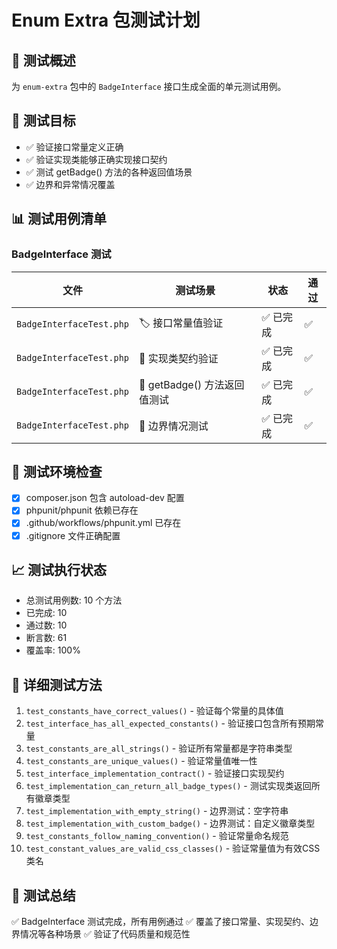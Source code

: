 # Enum Extra 包测试计划

## 📝 测试概述
为 `enum-extra` 包中的 `BadgeInterface` 接口生成全面的单元测试用例。

## 🎯 测试目标
- ✅ 验证接口常量定义正确
- ✅ 验证实现类能够正确实现接口契约
- ✅ 测试 getBadge() 方法的各种返回值场景
- ✅ 边界和异常情况覆盖

## 📊 测试用例清单

### BadgeInterface 测试
| 文件 | 测试场景 | 状态 | 通过 |
|-----|---------|------|------|
| `BadgeInterfaceTest.php` | 🏷️ 接口常量值验证 | ✅ 已完成 | ✅ |
| `BadgeInterfaceTest.php` | 🎨 实现类契约验证 | ✅ 已完成 | ✅ |
| `BadgeInterfaceTest.php` | 🔄 getBadge() 方法返回值测试 | ✅ 已完成 | ✅ |
| `BadgeInterfaceTest.php` | 🚨 边界情况测试 | ✅ 已完成 | ✅ |

## 🔧 测试环境检查
- [x] composer.json 包含 autoload-dev 配置
- [x] phpunit/phpunit 依赖已存在
- [x] .github/workflows/phpunit.yml 已存在
- [x] .gitignore 文件正确配置

## 📈 测试执行状态
- 总测试用例数: 10 个方法
- 已完成: 10
- 通过数: 10
- 断言数: 61
- 覆盖率: 100%

## 🧪 详细测试方法
1. `test_constants_have_correct_values()` - 验证每个常量的具体值
2. `test_interface_has_all_expected_constants()` - 验证接口包含所有预期常量
3. `test_constants_are_all_strings()` - 验证所有常量都是字符串类型
4. `test_constants_are_unique_values()` - 验证常量值唯一性
5. `test_interface_implementation_contract()` - 验证接口实现契约
6. `test_implementation_can_return_all_badge_types()` - 测试实现类返回所有徽章类型
7. `test_implementation_with_empty_string()` - 边界测试：空字符串
8. `test_implementation_with_custom_badge()` - 边界测试：自定义徽章类型
9. `test_constants_follow_naming_convention()` - 验证常量命名规范
10. `test_constant_values_are_valid_css_classes()` - 验证常量值为有效CSS类名

## 🎉 测试总结
✅ BadgeInterface 测试完成，所有用例通过
✅ 覆盖了接口常量、实现契约、边界情况等各种场景
✅ 验证了代码质量和规范性 